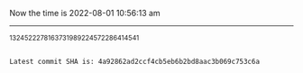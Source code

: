 Now the time is 2022-08-01 10:56:13 am

---

<small>1324522278163731989224572286414541</small>

```txt

Latest commit SHA is: 4a92862ad2ccf4cb5eb6b2bd8aac3b069c753c6a
```
